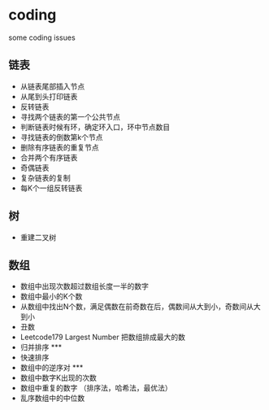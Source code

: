 # coding
some coding issues

## 链表
   + 从链表尾部插入节点
   + 从尾到头打印链表
   + 反转链表
   + 寻找两个链表的第一个公共节点
   + 判断链表时候有环，确定环入口，环中节点数目
   + 寻找链表的倒数第k个节点
   + 删除有序链表的重复节点
   + 合并两个有序链表
   + 奇偶链表
   + 复杂链表的复制
   + 每K个一组反转链表
## 树
   + 重建二叉树
## 数组
   + 数组中出现次数超过数组长度一半的数字
   + 数组中最小的K个数
   + 从数组中找出N个数，满足偶数在前奇数在后，偶数间从大到小，奇数间从大到小
   + 丑数
   + Leetcode179 Largest Number  把数组排成最大的数
   + 归并排序    ***
   + 快速排序
   + 数组中的逆序对  ***
   + 数组中数字K出现的次数
   + 数组中重复的数字  （排序法，哈希法，最优法）
   + 乱序数组中的中位数


